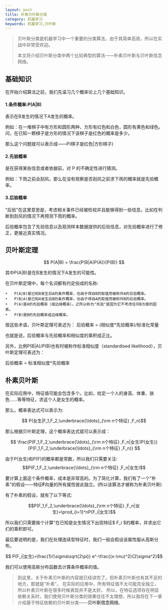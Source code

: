 ```yaml
---
layout: post
title: 朴素贝叶斯分类
category: 机器学习
keywords: 机器学习,贝叶斯
---
```


> 贝叶斯分类是机器学习中一个重要的分类算法，由于其简单高效，所以在实战中非常受欢迎。
>  
> 本文将介绍贝叶斯分类中两个比较典型的算法——朴素贝叶斯与贝叶斯信念网络。

## 基础知识

在开始介绍算法之前，我们先温习几个概率论上几个基础知识。

#### 1.条件概率:P(A|B)
表示在B发生的情况下A发生的概率。

例如：在一堆棋子中有方形和圆形两种，方形有红色和白色，圆形有黄色和绿色。问，在已知一颗棋子是方形的情况下该棋子是红色的概率是多少。

那么这个问题就可以表示成——P(棋子是红色|方形棋子)

#### 2.先验概率
是在获得某些信息或者依据前，对 P 的不确定性进行猜测。

例如：下雨之前会刮风，那么在没有观察是否刮风之前求下雨的概率就是先验概率。

#### 3.后验概率
"后验"在这里意思是，考虑相关事件已经被检视并且能够得到一些信息。比如在判断到刮风的情况下再预测下雨的概率。

后验概率包含了先验信息以及观测样本数据提供的后验信息，对先验概率进行了修正，更接近真实情况。


## 贝叶斯定理
$$ P(A|B) = \frac{P(B|A)P(A)}{P(B)} $$

其中P(A|B)是在B发生的情况下A发生的可能性。

在贝叶斯定理中，每个名词都有约定俗成的名称:

	•	P(A|B)是已知B发生后A的条件概率，也由于得自B的取值而被称作A的后验概率。
	•	P(B|A)是已知A发生后B的条件概率，也由于得自A的取值而被称作B的后验概率。
	•	P(A)是A的先验概率（或边缘概率）。之所以称为"先验"是因为它不考虑任何B方面的因素。
	•	P(B)是B的先验概率或边缘概率。
	
按这些术语，贝叶斯定理可表述为：
后验概率 = (相似度*先验概率)/标准化常量

也就是说，后验概率与先验概率和相似度的乘积成正比。

另外，比例P(B|A)/P(B)也有时被称作标准相似度（standardised likelihood），贝叶斯定理可表述为：

后验概率 = 标准相似度*先验概率


## 朴素贝叶斯
在实际应用中，特征值可能会包含多个。比如，给定一个人的身高、体重、肤色……等等特征，求这个人是女生的概率。

那么，概率表达式可以表示为:

$$ P(女生|F_1,F_2,\underbrace{\ldots}_{\rm n个特征} ,F_n)$$

那么根据贝叶斯定理，这个概率表达式就可以表示成：

$$ \frac{P(F_1,F_2,\underbrace{\ldots}_{\rm n个特征} ,F_n|女生)P(女生)}{P(F_1,F_2,\underbrace{\ldots}_{\rm n个特征} ,F_n)}  $$


由于P(女生)和P(F)的概率都是常数，所以我们只需要关注: $$P(F_1,F_2,\underbrace{\ldots}_{\rm n个特征} ,F_n|女生)$$

要计算上面这个条件概率，成本是非常高的。为了简化计算，我们有了一个"朴素"的假设——特征**F**向量的所有属性彼此独立。(所以该算法才被称为朴素贝叶斯)

有了朴素的假设，就有了以下等式:

  $$P(F_1,F_2,\underbrace{\ldots}_{\rm n个特征} ,F_n|女生)=\prod_{i=1}^nP(F_i|女生)$$ 


所以我们只需要挨个计算"在已知是女生情况下出现特征$ F_i $的概率，并求出它们的乘积即可。

最后要说明的是，我们在处理连续型特征时，我们一般会假设该属性服从高斯分布。

$$ P(F_i|女生)=\frac{1}{\sigma\sqrt{2\pi}} e^-\frac{(x-\mu)^2}{2\sigma^2}$$

我们可以使用高斯分布函数去计算条件概率的值。

 > 到这里，关于朴素贝叶斯的内容就已经讲完了。但朴素贝叶斯也有其不足的地方，那就是"朴素"。
 在实际的应用中，所有特征值不太可能完全独立，所以朴素贝叶斯在很多时候表现并不是太好。
 所以，在特征选项存在明显依赖关系时，我们使用贝叶斯分类的效果往往不太理想，所以我将在下一章介绍基于特征依赖的贝叶斯分类——**贝叶斯信念网络**。
 
 
 
 

